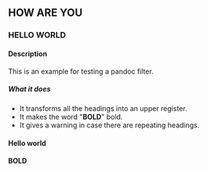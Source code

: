 ## HOW ARE YOU

### HELLO WORLD

#### Description

This is an example for testing a pandoc filter.

##### What it does

- It transforms all the headings into an upper register. 
- It makes the word "**BOLD**" bold. 
- It gives a warning in case there are repeating headings.

#### Hello world

**BOLD**
